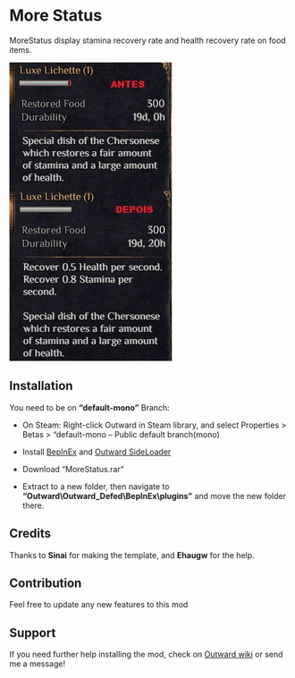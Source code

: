 # More Status
MoreStatus display stamina recovery rate and health recovery rate on food items.


<img src="_Resources/screenshot.jpg" alt="Before and after mod installation" />

          
## Installation
You need to be on **“default-mono”** Branch:

* On Steam: Right-click Outward in Steam library, and select Properties > Betas > “default-mono – Public default branch(mono)

* Install [BepInEx](https://outward.thunderstore.io/package/BepInEx/BepInExPack_Outward/) and [Outward SideLoader](https://outward.thunderstore.io/package/sinai-dev/SideLoader/)

* Download “MoreStatus.rar” 

* Extract to a new folder, then navigate to **“Outward\Outward_Defed\BepInEx\plugins”** and move the new folder there.



## Credits

Thanks to **Sinai** for making the template, and **Ehaugw** for the help.


## Contribution

Feel free to update any new features to this mod

## Support
If you need further help installing the mod, check on [Outward wiki](https://outward.fandom.com/wiki/Installing_Mods) or send me a message!
